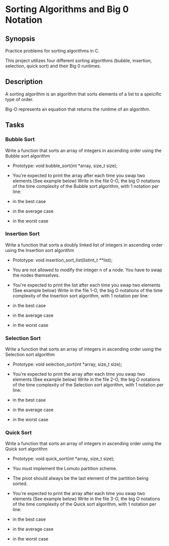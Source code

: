 # Sorting Algorithms and Big 0 Notation

## Synopsis
Practice problems for sorting algorithms in C.

This project utilizes four different sorting algorithms (bubble, insertion, selection, quick sort) and their Big 0 runtimes.

## Description
A sorting algorithm is an algorithm that sorts elements of a list to a speicific type of order. 

Big-O represents an equation that returns the runtime of an algorithm. 


## Tasks

### Bubble Sort

Write a function that sorts an array of integers in ascending order using the Bubble sort algorithm

* Prototype: void bubble_sort(int *array, size_t size);
* You're expected to print the array after each time you swap two elements (See example below)
Write in the file 0-O, the big O notations of the time complexity of the Bubble sort algorithm, with 1 notation per line:

* in the best case
* in the average case
* in the worst case

### Insertion Sort

Write a function that sorts a doubly linked list of integers in ascending order using the Insertion sort algorithm

* Prototype: void insertion_sort_list(listint_t **list);
* You are not allowed to modify the integer n of a node. You have to swap the nodes themselves.
* You're expected to print the list after each time you swap two elements (See example below)
Write in the file 1-O, the big O notations of the time complexity of the Insertion sort algorithm, with 1 notation per line:

* in the best case
* in the average case
* in the worst case

### Selection Sort

Write a function that sorts an array of integers in ascending order using the Selection sort algorithm

* Prototype: void selection_sort(int *array, size_t size);
* You're expected to print the array after each time you swap two elements (See example below)
Write in the file 2-O, the big O notations of the time complexity of the Selection sort algorithm, with 1 notation per line:

* in the best case
* in the average case
* in the worst case

### Quick Sort

Write a function that sorts an array of integers in ascending order using the Quick sort algorithm

* Prototype: void quick_sort(int *array, size_t size);
* You must implement the Lomuto partition scheme.
* The pivot should always be the last element of the partition being sorted.
* You're expected to print the array after each time you swap two elements (See example below)
Write in the file 3-O, the big O notations of the time complexity of the Quick sort algorithm, with 1 notation per line:

* in the best case
* in the average case
* in the worst case